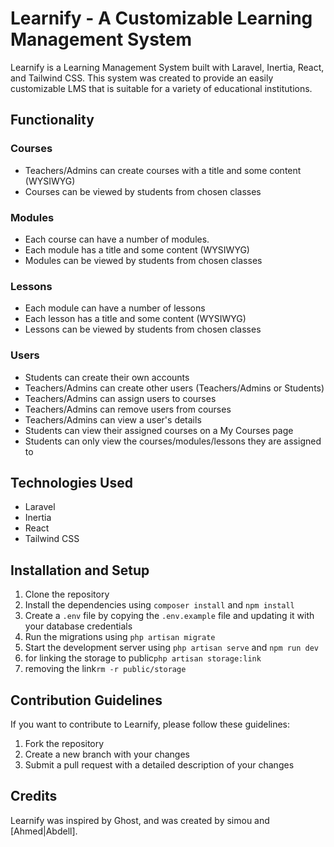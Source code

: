 <h1>Learnify - A Customizable Learning Management System</h1>

<p>Learnify is a Learning Management System built with Laravel, Inertia, React, and Tailwind CSS. This system was created to provide an easily customizable LMS that is suitable for a variety of educational institutions.</p>

<h2>Functionality</h2>

<h3>Courses</h3>
<ul>
    <li>Teachers/Admins can create courses with a title and some content (WYSIWYG)</li>
    <li>Courses can be viewed by students from chosen classes</li>
</ul>

<h3>Modules</h3>
<ul>
    <li>Each course can have a number of modules.</li>
    <li>Each module has a title and some content (WYSIWYG)</li>
    <li>Modules can be viewed by students from chosen classes</li>
</ul>

<h3>Lessons</h3>
<ul>
    <li>Each module can have a number of lessons</li>
    <li>Each lesson has a title and some content (WYSIWYG)</li>
    <li>Lessons can be viewed by students from chosen classes</li>
</ul>

<h3>Users</h3>
<ul>
    <li>Students can create their own accounts</li>
    <li>Teachers/Admins can create other users (Teachers/Admins or Students)</li>
    <li>Teachers/Admins can assign users to courses</li>
    <li>Teachers/Admins can remove users from courses</li>
    <li>Teachers/Admins can view a user's details</li>
    <li>Students can view their assigned courses on a My Courses page</li>
    <li>Students can only view the courses/modules/lessons they are assigned to</li>
</ul>

<h2>Technologies Used</h2>
<ul>
    <li>Laravel</li>
    <li>Inertia</li>
    <li>React</li>
    <li>Tailwind CSS</li>
</ul>

<h2>Installation and Setup</h2>
<ol>
    <li>Clone the repository</li>
    <li>Install the dependencies using <code>composer install</code> and <code>npm install</code></li>
    <li>Create a <code>.env</code> file by copying the <code>.env.example</code> file and updating it with your database credentials</li>
    <li>Run the migrations using <code>php artisan migrate</code></li>
    <li>Start the development server using <code>php artisan serve</code> and <code>npm run dev</code></li>
<li>  for linking the storage to public<code>php artisan storage:link</code></li>
<li> removing the link<code>rm -r public/storage</code></li>
</ol>

<h2>Contribution Guidelines</h2>
<p>If you want to contribute to Learnify, please follow these guidelines:</p>
<ol>
    <li>Fork the repository</li>
    <li>Create a new branch with your changes</li>
    <li>Submit a pull request with a detailed description of your changes</li>
</ol>

<h2>Credits</h2>
<p>Learnify was inspired by Ghost, and was created by simou and [Ahmed|Abdell].</p>
